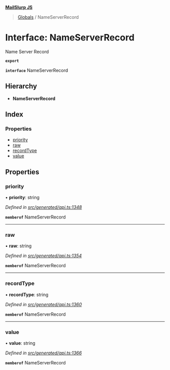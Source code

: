 **[MailSlurp JS](../README.md)**

> [Globals](../README.md) / NameServerRecord

# Interface: NameServerRecord

Name Server Record

**`export`** 

**`interface`** NameServerRecord

## Hierarchy

* **NameServerRecord**

## Index

### Properties

* [priority](nameserverrecord.md#priority)
* [raw](nameserverrecord.md#raw)
* [recordType](nameserverrecord.md#recordtype)
* [value](nameserverrecord.md#value)

## Properties

### priority

•  **priority**: string

*Defined in [src/generated/api.ts:1348](https://github.com/mailslurp/mailslurp-client/blob/ff09436/src/generated/api.ts#L1348)*

**`memberof`** NameServerRecord

___

### raw

•  **raw**: string

*Defined in [src/generated/api.ts:1354](https://github.com/mailslurp/mailslurp-client/blob/ff09436/src/generated/api.ts#L1354)*

**`memberof`** NameServerRecord

___

### recordType

•  **recordType**: string

*Defined in [src/generated/api.ts:1360](https://github.com/mailslurp/mailslurp-client/blob/ff09436/src/generated/api.ts#L1360)*

**`memberof`** NameServerRecord

___

### value

•  **value**: string

*Defined in [src/generated/api.ts:1366](https://github.com/mailslurp/mailslurp-client/blob/ff09436/src/generated/api.ts#L1366)*

**`memberof`** NameServerRecord
